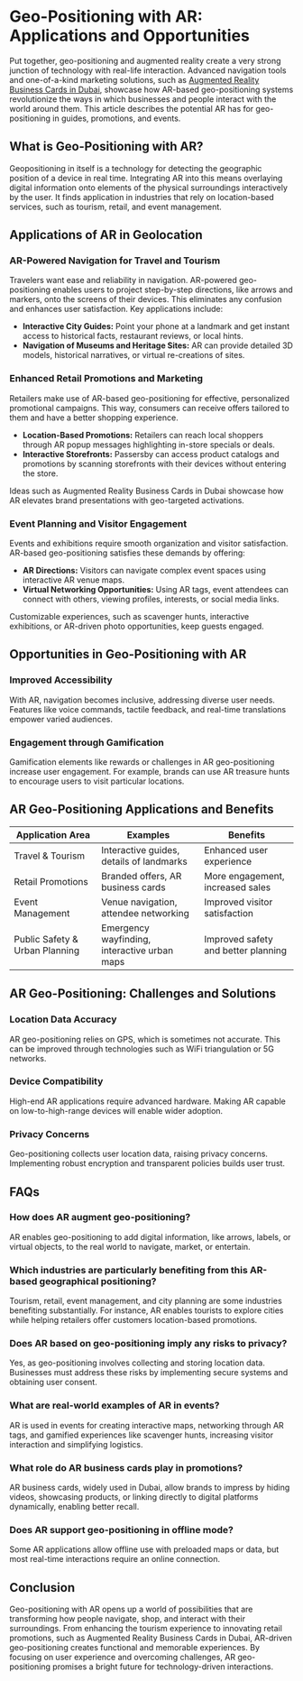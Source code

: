 # **Geo-Positioning with AR: Applications and Opportunities**

Put together, geo-positioning and augmented reality create a very strong junction of technology with real-life interaction. Advanced navigation tools and one-of-a-kind marketing solutions, such as [Augmented Reality Business Cards in Dubai](https://digitalkilo.com/augmented-reality.html), showcase how AR-based geo-positioning systems revolutionize the ways in which businesses and people interact with the world around them. This article describes the potential AR has for geo-positioning in guides, promotions, and events.

## **What is Geo-Positioning with AR?**

Geopositioning in itself is a technology for detecting the geographic position of a device in real time. Integrating AR into this means overlaying digital information onto elements of the physical surroundings interactively by the user. It finds application in industries that rely on location-based services, such as tourism, retail, and event management.

## **Applications of AR in Geolocation**

### **AR-Powered Navigation for Travel and Tourism**

Travelers want ease and reliability in navigation. AR-powered geo-positioning enables users to project step-by-step directions, like arrows and markers, onto the screens of their devices. This eliminates any confusion and enhances user satisfaction. Key applications include:

- **Interactive City Guides:** Point your phone at a landmark and get instant access to historical facts, restaurant reviews, or local hints.
- **Navigation of Museums and Heritage Sites:** AR can provide detailed 3D models, historical narratives, or virtual re-creations of sites.

### **Enhanced Retail Promotions and Marketing**

Retailers make use of AR-based geo-positioning for effective, personalized promotional campaigns. This way, consumers can receive offers tailored to them and have a better shopping experience.

- **Location-Based Promotions:** Retailers can reach local shoppers through AR popup messages highlighting in-store specials or deals.
- **Interactive Storefronts:** Passersby can access product catalogs and promotions by scanning storefronts with their devices without entering the store.

Ideas such as Augmented Reality Business Cards in Dubai showcase how AR elevates brand presentations with geo-targeted activations.

### **Event Planning and Visitor Engagement**

Events and exhibitions require smooth organization and visitor satisfaction. AR-based geo-positioning satisfies these demands by offering:

- **AR Directions:** Visitors can navigate complex event spaces using interactive AR venue maps.
- **Virtual Networking Opportunities:** Using AR tags, event attendees can connect with others, viewing profiles, interests, or social media links.

Customizable experiences, such as scavenger hunts, interactive exhibitions, or AR-driven photo opportunities, keep guests engaged.

## **Opportunities in Geo-Positioning with AR**

### **Improved Accessibility**

With AR, navigation becomes inclusive, addressing diverse user needs. Features like voice commands, tactile feedback, and real-time translations empower varied audiences.

### **Engagement through Gamification**

Gamification elements like rewards or challenges in AR geo-positioning increase user engagement. For example, brands can use AR treasure hunts to encourage users to visit particular locations.

## **AR Geo-Positioning Applications and Benefits**

| Application Area | Examples | Benefits |
| --- | --- | --- |
| Travel & Tourism | Interactive guides, details of landmarks | Enhanced user experience |
| Retail Promotions | Branded offers, AR business cards | More engagement, increased sales |
| Event Management | Venue navigation, attendee networking | Improved visitor satisfaction |
| Public Safety & Urban Planning | Emergency wayfinding, interactive urban maps | Improved safety and better planning |

## **AR Geo-Positioning: Challenges and Solutions**

### **Location Data Accuracy**

AR geo-positioning relies on GPS, which is sometimes not accurate. This can be improved through technologies such as WiFi triangulation or 5G networks.

### **Device Compatibility**

High-end AR applications require advanced hardware. Making AR capable on low-to-high-range devices will enable wider adoption.

### **Privacy Concerns**

Geo-positioning collects user location data, raising privacy concerns. Implementing robust encryption and transparent policies builds user trust.

## **FAQs**

### **How does AR augment geo-positioning?**

AR enables geo-positioning to add digital information, like arrows, labels, or virtual objects, to the real world to navigate, market, or entertain.

### **Which industries are particularly benefiting from this AR-based geographical positioning?**

Tourism, retail, event management, and city planning are some industries benefiting substantially. For instance, AR enables tourists to explore cities while helping retailers offer customers location-based promotions.

### **Does AR based on geo-positioning imply any risks to privacy?**

Yes, as geo-positioning involves collecting and storing location data. Businesses must address these risks by implementing secure systems and obtaining user consent.

### **What are real-world examples of AR in events?**

AR is used in events for creating interactive maps, networking through AR tags, and gamified experiences like scavenger hunts, increasing visitor interaction and simplifying logistics.

### **What role do AR business cards play in promotions?**

AR business cards, widely used in Dubai, allow brands to impress by hiding videos, showcasing products, or linking directly to digital platforms dynamically, enabling better recall.

### **Does AR support geo-positioning in offline mode?**

Some AR applications allow offline use with preloaded maps or data, but most real-time interactions require an online connection.

## **Conclusion**

Geo-positioning with AR opens up a world of possibilities that are transforming how people navigate, shop, and interact with their surroundings. From enhancing the tourism experience to innovating retail promotions, such as Augmented Reality Business Cards in Dubai, AR-driven geo-positioning creates functional and memorable experiences. By focusing on user experience and overcoming challenges, AR geo-positioning promises a bright future for technology-driven interactions.
